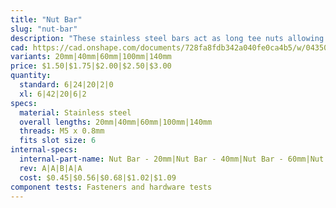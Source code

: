 ```yaml
---
title: "Nut Bar"
slug: "nut-bar"
description: "These stainless steel bars act as long tee nuts allowing M5 screws to securely hold plates, brackets, and other components to a v-slot extrusion."
cad: https://cad.onshape.com/documents/728fa8fdb342a040fe0ca4b5/w/0435033a7c78b02e71d0f721/e/365a491364db5649e674aa33?configuration=List_iC4WP71dhggBbB%3D_20mm&renderMode=0&uiState=6255074c50f84e1a8d3b8204
variants: 20mm|40mm|60mm|100mm|140mm
price: $1.50|$1.75|$2.00|$2.50|$3.00
quantity:
  standard: 6|24|20|2|0
  xl: 6|42|20|6|2
specs:
  material: Stainless steel
  overall lengths: 20mm|40mm|60mm|100mm|140mm
  threads: M5 x 0.8mm
  fits slot size: 6
internal-specs:
  internal-part-name: Nut Bar - 20mm|Nut Bar - 40mm|Nut Bar - 60mm|Nut Bar - 100mm|Nut Bar - 140mm
  rev: A|A|B|A|A
  cost: $0.45|$0.56|$0.68|$1.02|$1.09
component tests: Fasteners and hardware tests
---
```


